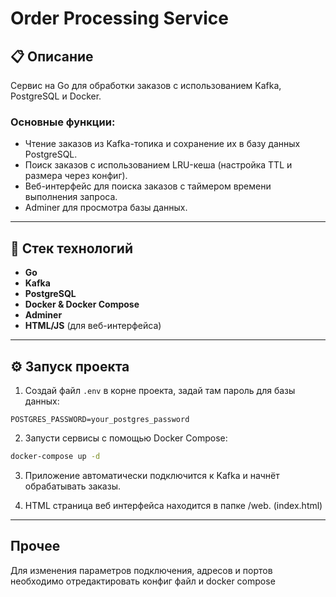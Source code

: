 # Order Processing Service

## 📋 Описание

Сервис на Go для обработки заказов с использованием Kafka, PostgreSQL и Docker.

### Основные функции:
- Чтение заказов из Kafka-топика и сохранение их в базу данных PostgreSQL.
- Поиск заказов с использованием LRU-кеша (настройка TTL и размера через конфиг).
- Веб-интерфейс для поиска заказов с таймером времени выполнения запроса.
- Adminer для просмотра базы данных.

---

## 🚀 Стек технологий
- **Go**
- **Kafka**
- **PostgreSQL**
- **Docker & Docker Compose**
- **Adminer**
- **HTML/JS** (для веб-интерфейса)

---

## ⚙️ Запуск проекта

1. Создай файл `.env` в корне проекта, задай там пароль для базы данных:

```env
POSTGRES_PASSWORD=your_postgres_password
```

2. Запусти сервисы с помощью Docker Compose:

```.bash
docker-compose up -d
```

3. Приложение автоматически подключится к Kafka и начнёт обрабатывать заказы.

4. HTML страница веб интерфейса находится в папке /web. (index.html)

---

## Прочее
Для изменения параметров подключения, адресов и портов необходимо отредактировать конфиг файл и docker compose
